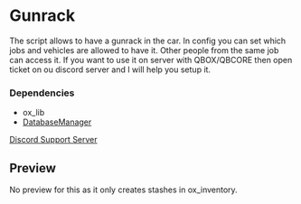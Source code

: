 # Gunrack
The script allows to have a gunrack in the car. In config you can set which jobs and vehicles are allowed to have it. Other people from the same job can access it. If you want to use it on server with QBOX/QBCORE then open ticket on ou discord server and I will help you setup it.

### Dependencies
- ox_lib
- [DatabaseManager](https://github.com/Fivem-Script-Lab/DatabaseManager)

[Discord Support Server](https://discord.gg/XFgWTCxuvr)

## Preview

No preview for this as it only creates stashes in ox_inventory.

